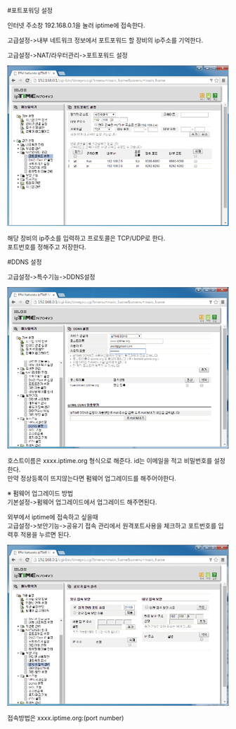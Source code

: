 #포트포워딩 설정

인터넷 주소창 192.168.0.1을 눌러 iptime에 접속한다.  
  
고급설정->내부 네트워크 정보에서 포트포워드 할 장비의 ip주소를 기억한다.
  
고급설정->NAT/라우터관리->포트포워드 설정  

![port !](포트포워드.png)  
  
해당 장비의  ip주소를 입력하고 프로토콜은 TCP/UDP로 한다.  
포트번호를 정해주고 저장한다.  
  
#DDNS 설정
  
고급설정->특수기능->DDNS설정  
  
![ddns !](ddns설정.png)  
  
호스트이름은 xxxx.iptime.org 형식으로 해준다. id는 이메일을 적고 비밀번호를 설정한다.  
만약 정상등록이 뜨지않는다면 펌웨어 업그레이드를 해주어야한다.  
  
 ※ 펌웨어 업그레이드 방법  
 기본설정->펌웨어 업그레이드에서 업그레이드 해주면된다.  
   
외부에서 iptime에 접속하고 싶을때  
고급설정->보안기능->공유기 접속 관리에서 원격포트사용을 체크하고 포트번호를 입력후 적용을 누르면 된다.  
  
![connect !](공유기접속관리.png)  

접속방법은 xxxx.iptime.org:(port number)
  
